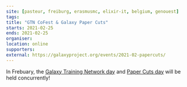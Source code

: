 ```yaml
---
site: [pasteur, freiburg, erasmusmc, elixir-it, belgium, genouest]
tags:
title: "GTN CoFest & Galaxy Paper Cuts"
starts: 2021-02-25
ends: 2021-02-25
organiser:
location: online
supporters:
external: https://galaxyproject.org/events/2021-02-papercuts/
---
```


In Frebuary, the [Galaxy Training Network day](https://galaxyproject.org/events/2021-02-gtn/) and [Paper Cuts day](https://galaxyproject.org/events/2021-02-papercuts/) will be held concurrently!